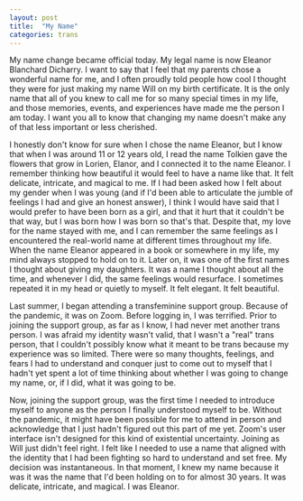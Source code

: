 ```yaml
---
layout: post
title:  "My Name"
categories: trans
---
```


My name change became official today. My legal name is now Eleanor Blanchard
Dicharry. I want to say that I feel that my parents chose a wonderful name for
me, and I often proudly told people how cool I thought they were for just making
my name Will on my birth certificate. It is the only name that all of you knew
to call me for so many special times in my life, and those memories, events, and
experiences have made me the person I am today. I want you all to know that
changing my name doesn't make any of that less important or less cherished.

I honestly don't know for sure when I chose the name Eleanor, but I know that
when I was around 11 or 12 years old, I read the name Tolkien gave the flowers
that grow in Lorien, Elanor, and I connected it to the name Eleanor. I remember
thinking how beautiful it would feel to have a name like that. It felt delicate,
intricate, and magical to me. If I had been asked how I felt about my gender
when I was young (and if I'd been able to articulate the jumble of feelings I
had and give an honest answer), I think I would have said that I would prefer to
have been born as a girl, and that it hurt that it couldn't be that way, but I
was born how I was born so that's that. Despite that, my love for the name
stayed with me, and I can remember the same feelings as I encountered the
real-world name at different times throughout my life. When the name Eleanor
appeared in a book or somewhere in my life, my mind always stopped to hold on to
it. Later on, it was one of the first names I thought about giving my daughters.
It was a name I thought about all the time, and whenever I did, the same
feelings would resurface. I sometimes repeated it in my head or quietly to
myself. It felt elegant. It felt beautiful.

Last summer, I began attending a transfeminine support group. Because of the
pandemic, it was on Zoom. Before logging in, I was terrified. Prior to joining
the support group, as far as I know, I had never met another trans person. I was
afraid my identity wasn't valid, that I wasn't a "real" trans person, that I
couldn't possibly know what it meant to be trans because my experience was so
limited. There were so many thoughts, feelings, and fears I had to understand
and conquer just to come out to myself that I hadn't yet spent a lot of time
thinking about whether I was going to change my name, or, if I did, what it was
going to be.

Now, joining the support group, was the first time I needed to introduce myself
to anyone as the person I finally understood myself to be. Without the pandemic,
it might have been possible for me to attend in person and acknowledge that I
just hadn't figured out this part of me yet. Zoom's user interface isn't
designed for this kind of existential uncertainty. Joining as Will just didn't
feel right. I felt like I needed to use a name that aligned with the identity
that I had been fighting so hard to understand and set free. My decision was
instantaneous. In that moment, I knew my name because it was it was the name
that I'd been holding on to for almost 30 years. It was delicate, intricate, and
magical. I was Eleanor.